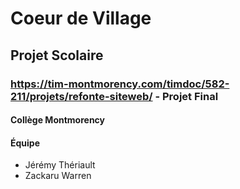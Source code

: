 # Coeur de Village

## Projet Scolaire

###  https://tim-montmorency.com/timdoc/582-211/projets/refonte-siteweb/ - Projet Final 

#### Collège Montmorency

#### Équipe

- Jérémy Thériault
- Zackaru Warren
